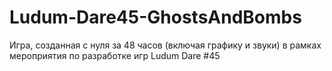 # Ludum-Dare45-GhostsAndBombs
Игра, созданная с нуля за 48 часов (включая графику и звуки) в рамках мероприятия по разработке игр Ludum Dare #45
